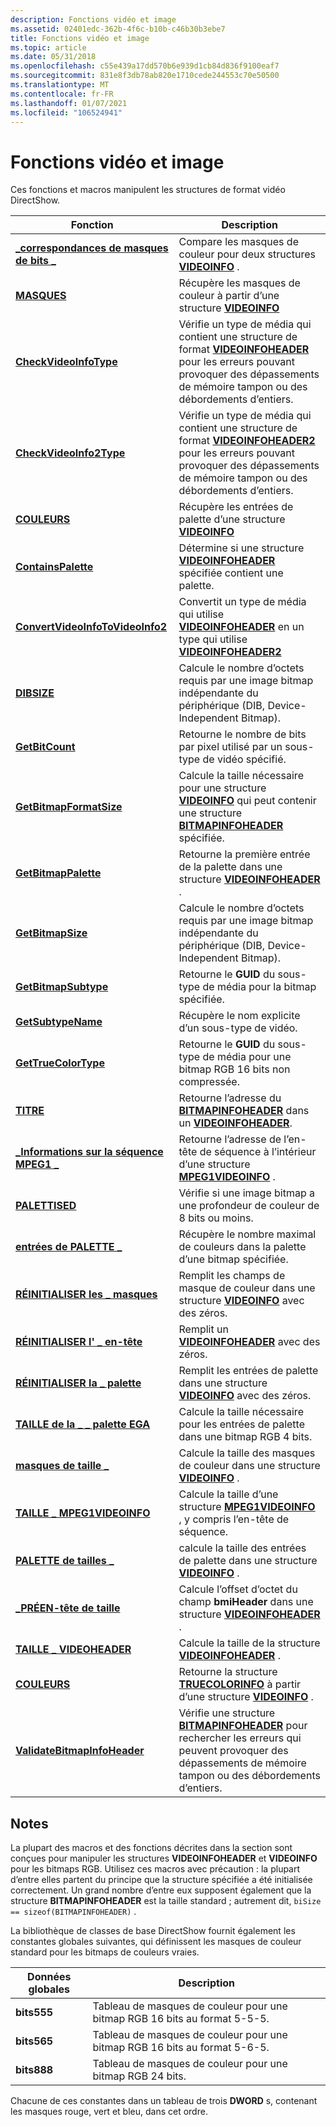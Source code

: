 ```yaml
---
description: Fonctions vidéo et image
ms.assetid: 02401edc-362b-4f6c-b10b-c46b30b3ebe7
title: Fonctions vidéo et image
ms.topic: article
ms.date: 05/31/2018
ms.openlocfilehash: c55e439a17dd570b6e939d1cb84d836f9100eaf7
ms.sourcegitcommit: 831e8f3db78ab820e1710cede244553c70e50500
ms.translationtype: MT
ms.contentlocale: fr-FR
ms.lasthandoff: 01/07/2021
ms.locfileid: "106524941"
---
```

# <a name="video-and-image-functions"></a>Fonctions vidéo et image

Ces fonctions et macros manipulent les structures de format vidéo DirectShow.



| Fonction                                                             | Description                                                                                                                                                       |
|----------------------------------------------------------------------|-------------------------------------------------------------------------------------------------------------------------------------------------------------------|
| [**\_correspondances de masques de bits \_**](/previous-versions/windows/desktop/api/Amvideo/nf-amvideo-bit_masks_match)                         | Compare les masques de couleur pour deux structures [**VIDEOINFO**](/previous-versions/windows/desktop/api/amvideo/ns-amvideo-videoinfo) .                                                                                       |
| [**MASQUES**](/previous-versions/windows/desktop/api/Amvideo/nf-amvideo-bitmasks)                                         | Récupère les masques de couleur à partir d’une structure [**VIDEOINFO**](/previous-versions/windows/desktop/api/amvideo/ns-amvideo-videoinfo)                                                                                         |
| [**CheckVideoInfoType**](checkvideoinfotype.md)                     | Vérifie un type de média qui contient une structure de format [**VIDEOINFOHEADER**](/previous-versions/windows/desktop/api/amvideo/ns-amvideo-videoinfoheader) pour les erreurs pouvant provoquer des dépassements de mémoire tampon ou des débordements d’entiers.   |
| [**CheckVideoInfo2Type**](checkvideoinfo2type.md)                   | Vérifie un type de média qui contient une structure de format [**VIDEOINFOHEADER2**](/previous-versions/windows/desktop/api/dvdmedia/ns-dvdmedia-videoinfoheader2) pour les erreurs pouvant provoquer des dépassements de mémoire tampon ou des débordements d’entiers. |
| [**COULEURS**](/previous-versions/windows/desktop/api/Amvideo/nf-amvideo-colors)                                             | Récupère les entrées de palette d’une structure [**VIDEOINFO**](/previous-versions/windows/desktop/api/amvideo/ns-amvideo-videoinfo)                                                                                     |
| [**ContainsPalette**](containspalette.md)                           | Détermine si une structure [**VIDEOINFOHEADER**](/previous-versions/windows/desktop/api/amvideo/ns-amvideo-videoinfoheader) spécifiée contient une palette.                                                           |
| [**ConvertVideoInfoToVideoInfo2**](convertvideoinfotovideoinfo2.md) | Convertit un type de média qui utilise [**VIDEOINFOHEADER**](/previous-versions/windows/desktop/api/amvideo/ns-amvideo-videoinfoheader) en un type qui utilise [**VIDEOINFOHEADER2**](/previous-versions/windows/desktop/api/dvdmedia/ns-dvdmedia-videoinfoheader2)                          |
| [**DIBSIZE**](/previous-versions/windows/desktop/api/Amvideo/nf-amvideo-dibsize)                                           | Calcule le nombre d’octets requis par une image bitmap indépendante du périphérique (DIB, Device-Independent Bitmap).                                                                                     |
| [**GetBitCount**](getbitcount.md)                                   | Retourne le nombre de bits par pixel utilisé par un sous-type de vidéo spécifié.                                                                                           |
| [**GetBitmapFormatSize**](getbitmapformatsize.md)                   | Calcule la taille nécessaire pour une structure [**VIDEOINFO**](/previous-versions/windows/desktop/api/amvideo/ns-amvideo-videoinfo) qui peut contenir une structure [**BITMAPINFOHEADER**](/windows/win32/api/wingdi/ns-wingdi-bitmapinfoheader) spécifiée.       |
| [**GetBitmapPalette**](getbitmappalette.md)                         | Retourne la première entrée de la palette dans une structure [**VIDEOINFOHEADER**](/previous-versions/windows/desktop/api/amvideo/ns-amvideo-videoinfoheader) .                                                                        |
| [**GetBitmapSize**](getbitmapsize.md)                               | Calcule le nombre d’octets requis par une image bitmap indépendante du périphérique (DIB, Device-Independent Bitmap).                                                                                     |
| [**GetBitmapSubtype**](getbitmapsubtype.md)                         | Retourne le **GUID** du sous-type de média pour la bitmap spécifiée.                                                                                                      |
| [**GetSubtypeName**](getsubtypename.md)                             | Récupère le nom explicite d’un sous-type de vidéo.                                                                                                             |
| [**GetTrueColorType**](gettruecolortype.md)                         | Retourne le **GUID** du sous-type de média pour une bitmap RGB 16 bits non compressée.                                                                                          |
| [**TITRE**](/previous-versions/windows/desktop/api/Amvideo/nf-amvideo-header)                                             | Retourne l’adresse du [**BITMAPINFOHEADER**](/windows/win32/api/wingdi/ns-wingdi-bitmapinfoheader) dans un [**VIDEOINFOHEADER**](/previous-versions/windows/desktop/api/amvideo/ns-amvideo-videoinfoheader).                                      |
| [**\_Informations sur la séquence MPEG1 \_**](/previous-versions/windows/desktop/api/amvideo/nf-amvideo-mpeg1_sequence_info)                 | Retourne l’adresse de l’en-tête de séquence à l’intérieur d’une structure [**MPEG1VIDEOINFO**](/previous-versions/windows/desktop/api/amvideo/ns-amvideo-mpeg1videoinfo) .                                                          |
| [**PALETTISED**](/previous-versions/windows/desktop/api/Amvideo/nf-amvideo-palettised)                                     | Vérifie si une image bitmap a une profondeur de couleur de 8 bits ou moins.                                                                                                      |
| [**entrées de PALETTE \_**](/previous-versions/windows/desktop/api/Amvideo/nf-amvideo-palette_entries)                          | Récupère le nombre maximal de couleurs dans la palette d’une bitmap spécifiée.                                                                                      |
| [**RÉINITIALISER les \_ masques**](/previous-versions/windows/desktop/api/Amvideo/nf-amvideo-reset_masks)                                  | Remplit les champs de masque de couleur dans une structure [**VIDEOINFO**](/previous-versions/windows/desktop/api/amvideo/ns-amvideo-videoinfo) avec des zéros.                                                                            |
| [**RÉINITIALISER l' \_ en-tête**](/previous-versions/windows/desktop/api/Amvideo/nf-amvideo-reset_header)                                | Remplit un [**VIDEOINFOHEADER**](/previous-versions/windows/desktop/api/amvideo/ns-amvideo-videoinfoheader) avec des zéros.                                                                                                   |
| [**RÉINITIALISER la \_ palette**](/previous-versions/windows/desktop/api/Amvideo/nf-amvideo-reset_palette)                              | Remplit les entrées de palette dans une structure [**VIDEOINFO**](/previous-versions/windows/desktop/api/amvideo/ns-amvideo-videoinfo) avec des zéros.                                                                              |
| [**TAILLE de la \_ \_ palette EGA**](/previous-versions/windows/desktop/legacy/dd377602(v=vs.85))                       | Calcule la taille nécessaire pour les entrées de palette dans une bitmap RGB 4 bits.                                                                                         |
| [**masques de taille \_**](/previous-versions/windows/desktop/legacy/dd377603(v=vs.85))                                    | Calcule la taille des masques de couleur dans une structure [**VIDEOINFO**](/previous-versions/windows/desktop/api/amvideo/ns-amvideo-videoinfo) .                                                                             |
| [**TAILLE \_ MPEG1VIDEOINFO**](/previous-versions/windows/desktop/api/Amvideo/nf-amvideo-size_mpeg1videoinfo)                  | Calcule la taille d’une structure [**MPEG1VIDEOINFO**](/previous-versions/windows/desktop/api/amvideo/ns-amvideo-mpeg1videoinfo) , y compris l’en-tête de séquence.                                                      |
| [**PALETTE de tailles \_**](/previous-versions/windows/desktop/legacy/dd377605(v=vs.85))                                | calcule la taille des entrées de palette dans une structure [**VIDEOINFO**](/previous-versions/windows/desktop/api/amvideo/ns-amvideo-videoinfo) .                                                                         |
| [**\_PRÉEN-tête de taille**](/previous-versions/windows/desktop/legacy/dd377606(v=vs.85))                            | Calcule l’offset d’octet du champ **bmiHeader** dans une structure [**VIDEOINFOHEADER**](/previous-versions/windows/desktop/api/amvideo/ns-amvideo-videoinfoheader) .                                              |
| [**TAILLE \_ VIDEOHEADER**](/previous-versions/windows/desktop/legacy/dd377607(v=vs.85))                        | Calcule la taille de la structure [**VIDEOINFOHEADER**](/previous-versions/windows/desktop/api/amvideo/ns-amvideo-videoinfoheader) .                                                                                  |
| [**COULEURS**](/previous-versions/windows/desktop/legacy/dd407230(v=vs.85))                                   | Retourne la structure [**TRUECOLORINFO**](/previous-versions/windows/desktop/api/amvideo/ns-amvideo-truecolorinfo) à partir d’une structure [**VIDEOINFO**](/previous-versions/windows/desktop/api/amvideo/ns-amvideo-videoinfo) .                                            |
| [**ValidateBitmapInfoHeader**](validatebitmapinfoheader.md)         | Vérifie une structure [**BITMAPINFOHEADER**](/windows/win32/api/wingdi/ns-wingdi-bitmapinfoheader) pour rechercher les erreurs qui peuvent provoquer des dépassements de mémoire tampon ou des débordements d’entiers.                                   |



 

## <a name="remarks"></a>Notes

La plupart des macros et des fonctions décrites dans la section sont conçues pour manipuler les structures **VIDEOINFOHEADER** et **VIDEOINFO** pour les bitmaps RGB. Utilisez ces macros avec précaution : la plupart d’entre elles partent du principe que la structure spécifiée a été initialisée correctement. Un grand nombre d’entre eux supposent également que la structure **BITMAPINFOHEADER** est la taille standard ; autrement dit, `biSize == sizeof(BITMAPINFOHEADER)` .

La bibliothèque de classes de base DirectShow fournit également les constantes globales suivantes, qui définissent les masques de couleur standard pour les bitmaps de couleurs vraies.



| Données globales | Description                                                   |
|-------------|---------------------------------------------------------------|
| **bits555** | Tableau de masques de couleur pour une bitmap RGB 16 bits au format 5-5-5. |
| **bits565** | Tableau de masques de couleur pour une bitmap RGB 16 bits au format 5-6-5. |
| **bits888** | Tableau de masques de couleur pour une bitmap RGB 24 bits.                 |



 

Chacune de ces constantes dans un tableau de trois **DWORD** s, contenant les masques rouge, vert et bleu, dans cet ordre.

 

 
